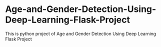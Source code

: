# Age-and-Gender-Detection-Using-Deep-Learning-Flask-Project
This is python project of Age and Gender Detection Using Deep Learning Flask Project
